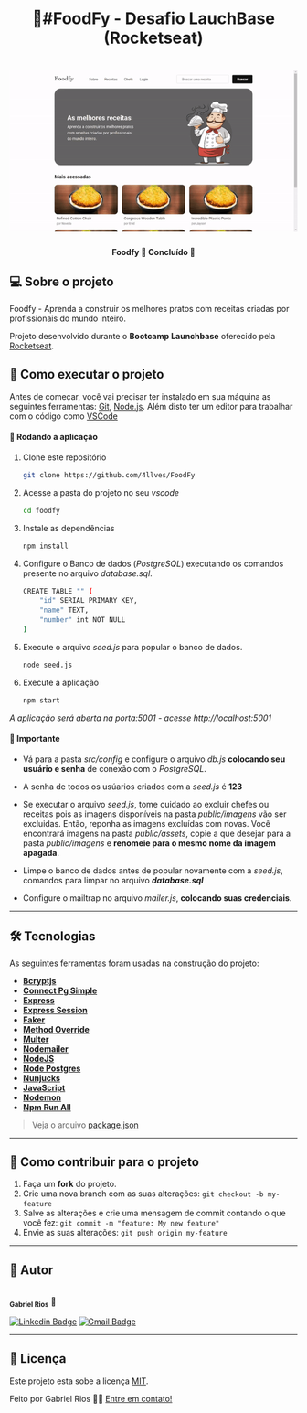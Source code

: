 
<h1 align="center">
  🍛#FoodFy - Desafio LauchBase (Rocketseat)
</h1>

<p></p>

<h1 align="center">
    <img alt="Home Page" src="https://github.com/4llves/FoodFy/blob/master/.github/homePage.gif" />
</h1>

<h4 align="center"> 
	Foodfy 🍛 Concluído 🚀
</h4>

## 💻 Sobre o projeto

Foodfy - Aprenda a construir os melhores pratos com receitas criadas por profissionais do mundo inteiro.

Projeto desenvolvido durante o **Bootcamp Launchbase** oferecido pela [Rocketseat](https://rocketseat.com.br/).

## 🚀 Como executar o projeto

Antes de começar, você vai precisar ter instalado em sua máquina as seguintes ferramentas:
[Git](https://git-scm.com), [Node.js](https://nodejs.org/en/). 
Além disto ter um editor para trabalhar com o código como [VSCode](https://code.visualstudio.com/)

#### 🧭 Rodando a aplicação

1. Clone este repositório

	```bash
	git clone https://github.com/4llves/FoodFy
	```

2. Acesse a pasta do projeto no seu *vscode*

	```bash
	cd foodfy
	```

3. Instale as dependências

	```bash
	npm install
	```

4. Configure o Banco de dados (*PostgreSQL*) executando os comandos presente no arquivo *database.sql*.

	```bash
	CREATE TABLE "" (
	    "id" SERIAL PRIMARY KEY,
	    "name" TEXT,
	    "number" int NOT NULL
	)
	```

5. Execute o arquivo *seed.js* para popular o banco de dados.

	```bash
	node seed.js
	```
	

6. Execute a aplicação 

	```bash
	npm start
	```

*A aplicação será aberta na porta:5001 - acesse http://localhost:5001*



#### 📌 Importante

- Vá para a pasta *src/config* e configure o arquivo *db.js* **colocando seu usuário e senha** de conexão com o *PostgreSQL*.

- A senha de todos os usúarios criados com a *seed.js* é **123**

- Se executar o arquivo *seed.js*, tome cuidado ao excluir chefes ou receitas pois as imagens disponíveis na pasta *public/imagens* vão ser excluidas. Então, reponha as imagens excluídas com novas. Você encontrará imagens na pasta *public/assets*, copie a que desejar para a pasta *public/imagens* e **renomeie para o mesmo nome da imagem apagada**.

- Limpe o banco de dados antes de popular novamente com a *seed.js*, comandos para limpar no arquivo ***database.sql***

- Configure o mailtrap no arquivo *mailer.js*, **colocando suas credenciais**.

---

## 🛠 Tecnologias

As seguintes ferramentas foram usadas na construção do projeto:
-   **[Bcryptjs](https://github.com/kelektiv/node.bcrypt.js/)**
-   **[Connect Pg Simple](https://github.com/voxpelli/node-connect-pg-simple)**
-   **[Express](https://expressjs.com/)**
-   **[Express Session](https://github.com/expressjs/session)**
-   **[Faker](https://www.npmjs.com/package/faker)**
-   **[Method Override](https://www.npmjs.com/package/method-override)**
-   **[Multer](https://www.npmjs.com/package/multer)**
-   **[Nodemailer](https://github.com/nodemailer/nodemailer)**
-   **[NodeJS](https://nodejs.org/en/)**
-   **[Node Postgres](https://github.com/brianc/node-postgres)**
-   **[Nunjucks](https://github.com/mozilla/nunjucks)**
-   **[JavaScript](https://www.javascript.com/)**
-   **[Nodemon](https://www.npmjs.com/package/nodemon)**
-   **[Npm Run All](https://www.npmjs.com/package/npm-run-all)**

> Veja o arquivo  [package.json](https://github.com/grioos/foodfy/blob/master/package.json)

---

## 💪 Como contribuir para o projeto

1. Faça um **fork** do projeto.
2. Crie uma nova branch com as suas alterações: `git checkout -b my-feature`
3. Salve as alterações e crie uma mensagem de commit contando o que você fez: `git commit -m "feature: My new feature"`
4. Envie as suas alterações: `git push origin my-feature`

---

## 🦸 Autor

 <img style="border-radius: 50%;" src="https://avatars2.githubusercontent.com/u/60109015?s=460&u=941726645c23518f8cbcb9fca84ea7becc0508c5&v=4" width="100px;" alt=""/>
 <br />
 <sub><b>Gabriel Rios</b></sub> 🚀
 <br />

[![Linkedin Badge](https://img.shields.io/badge/-grioos-black?style=flat-square&logo=Linkedin&logoColor=white&link=https://www.linkedin.com/in/grioos/)](https://www.linkedin.com/in/grioos/) 
[![Gmail Badge](https://img.shields.io/badge/-gabriel.al.rio@gmail.com-black?style=flat-square&logo=Gmail&logoColor=white&link=mailto:gabriel.al.rio@gmail.com)](mailto:gabriel.al.rio@gmail.com)

---

## 📝 Licença

Este projeto esta sobe a licença [MIT](./LICENSE).

Feito por Gabriel Rios 👋🏻 [Entre em contato!](https://www.linkedin.com/in/grioos/)
